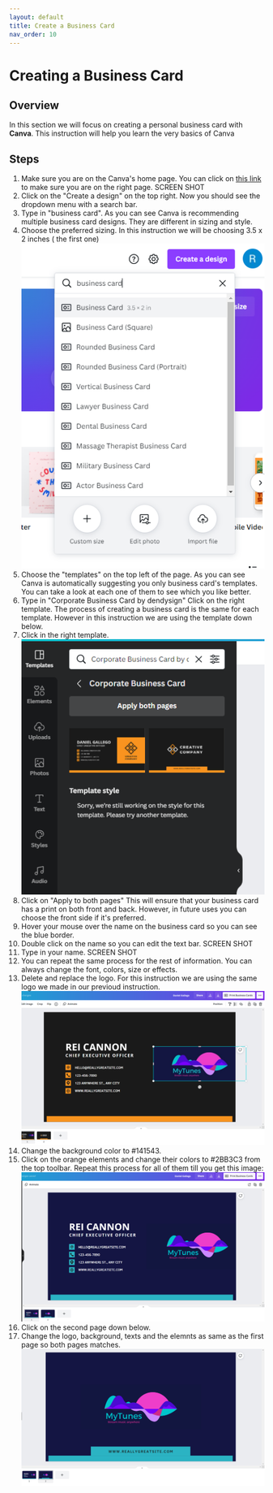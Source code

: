 ```yaml
---
layout: default
title: Create a Business Card
nav_order: 10
---
```


# Creating a Business Card

## Overview

In this section we will focus on creating a personal business card with **Canva**. This instruction will help you learn the very basics of Canva

## Steps

1. Make sure you are on the Canva's home page. 
 You can click on [this link](https://www.canva.com/) to make sure you are on the right page.
 SCREEN SHOT
2. Click on the "Create a design" on the top right.
Now you should see the dropdown menu with a search bar.
3. Type in "business card".
As you can see Canva is recommending multiple business card designs. They are different in sizing and style.
4. Choose the preferred sizing. In this instruction we will be choosing 3.5 x 2 inches ( the first one)
![Choosing](https://github.com/yoyochen68/Ryan-Yoyo/blob/gh-pages/assets/images/BizCard/ChoosingBizCard.png?raw=true)
5. Choose the "templates" on the top left of the page.
As you can see Canva is automatically suggesting you only business card's templates. You can take a look at each one of them to see which you like better. 
6. Type in "Corporate Business Card by dendysign" Click on the right template. 
The process of creating a business card is the same for each template. However in this instruction we are using the template down below. 
7. Click in the right template.
![findinf](https://github.com/yoyochen68/Ryan-Yoyo/blob/gh-pages/assets/images/BizCard/FindingTheBizCard.png?raw=true)
9. Click on "Apply to both pages"
This will ensure that your business card has a print on both front and back. However, in future uses you can choose the front side if it's preferred. 
9. Hover your mouse over the name on the business card so you can see the blue border. 
10. Double click on the name so you can edit the text bar.
SCREEN SHOT
11. Type in your name.
SCREEN SHOT
12. You can repeat the same process for the rest of information.
You can always change the font, colors, size or effects.
13. Delete and replace the logo. For this instruction we are using the same logo we made in our previoud instruction.
![ChoosingLogo](https://github.com/yoyochen68/Ryan-Yoyo/blob/gh-pages/assets/images/BizCard/ChoosingLogoBizCard.png?raw=true)
14. Change the background color to #141543.
15. Click on the orange elements and change their colors to #2BB3C3 from the top toolbar.
Repeat this process for all of them till you get this image:
![ChangingElementsBizCard](https://github.com/yoyochen68/Ryan-Yoyo/blob/gh-pages/assets/images/BizCard/ChangingElementsBizCard.png?raw=true)
16. Click on the second page down below.
17. Change the logo, background, texts and the elemnts as same as the first page so both pages matches.
![secondpageBiz](https://github.com/yoyochen68/Ryan-Yoyo/blob/gh-pages/assets/images/BizCard/secondpageBizFinal.png?raw=true)

